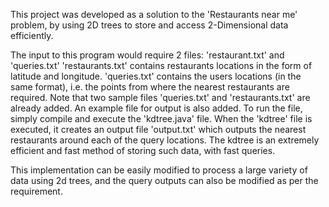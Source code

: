 This project was developed as a solution to the 'Restaurants near me' problem, by using 2D trees to store and access 2-Dimensional data efficiently.

The input to this program would require 2 files: 'restaurant.txt' and 'queries.txt'
'restaurants.txt' contains restaurants locations in the form of latitude and longitude.
'queries.txt' contains the users locations (in the same format), i.e. the points from where the nearest restaurants are required.
Note that two sample files 'queries.txt' and 'restaurants.txt' are already added.
An example file for output is also added. To run the file, simply compile and execute the 'kdtree.java' file.
When the 'kdtree' file is executed, it creates an output file 'output.txt' which outputs the nearest restaurants around each of the query locations. The kdtree is an extremely efficient and fast method of storing such data, with fast queries.

This implementation can be easily modified to process a large variety of data using 2d trees, and the query outputs can also be modified as per the requirement.
